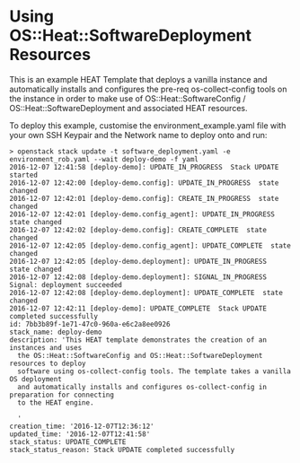 # Using OS::Heat::SoftwareDeployment Resources

This is an example HEAT Template that deploys a vanilla instance and
automatically installs and configures the pre-req os-collect-config 
tools on the instance in order to make use of OS::Heat::SoftwareConfig / 
OS::Heat::SoftwareDeployment and associated HEAT resources.

To deploy this example, customise the environment_example.yaml file with your
own SSH Keypair and the Network name to deploy onto and run:
```
> openstack stack update -t software_deployment.yaml -e environment_rob.yaml --wait deploy-demo -f yaml
2016-12-07 12:41:58 [deploy-demo]: UPDATE_IN_PROGRESS  Stack UPDATE started
2016-12-07 12:42:00 [deploy-demo.config]: UPDATE_IN_PROGRESS  state changed
2016-12-07 12:42:01 [deploy-demo.config]: CREATE_IN_PROGRESS  state changed
2016-12-07 12:42:01 [deploy-demo.config_agent]: UPDATE_IN_PROGRESS  state changed
2016-12-07 12:42:02 [deploy-demo.config]: CREATE_COMPLETE  state changed
2016-12-07 12:42:05 [deploy-demo.config_agent]: UPDATE_COMPLETE  state changed
2016-12-07 12:42:05 [deploy-demo.deployment]: UPDATE_IN_PROGRESS  state changed
2016-12-07 12:42:08 [deploy-demo.deployment]: SIGNAL_IN_PROGRESS  Signal: deployment succeeded
2016-12-07 12:42:08 [deploy-demo.deployment]: UPDATE_COMPLETE  state changed
2016-12-07 12:42:11 [deploy-demo]: UPDATE_COMPLETE  Stack UPDATE completed successfully
id: 7bb3b89f-1e71-47c0-960a-e6c2a8ee0926
stack_name: deploy-demo
description: 'This HEAT template demonstrates the creation of an instances and uses
  the OS::Heat::SoftwareConfig and OS::Heat::SoftwareDeployment resources to deploy
  software using os-collect-config tools. The template takes a vanilla OS deployment
  and automatically installs and configures os-collect-config in preparation for connecting
  to the HEAT engine.

  '
creation_time: '2016-12-07T12:36:12'
updated_time: '2016-12-07T12:41:58'
stack_status: UPDATE_COMPLETE
stack_status_reason: Stack UPDATE completed successfully
```

